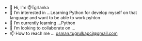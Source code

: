 - 👋 Hi, I’m @Tgrlanka
- 👀 I’m interested in ...Learning Python for develop myself on that language and want to be able to work pyhton 
- 🌱 I’m currently learning ...Python
- 💞️ I’m looking to collaborate on ...
- 📫 How to reach me ... osman.tugrulkapci@gmail.com

<!---
Tgrlanka/Tgrlanka is a ✨ special ✨ repository because its `README.md` (this file) appears on your GitHub profile.
You can click the Preview link to take a look at your changes.
--->
